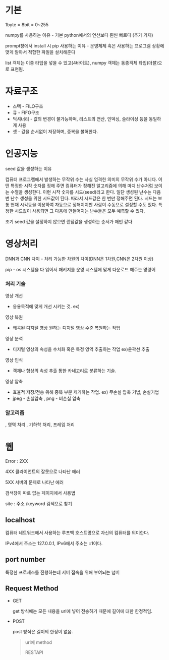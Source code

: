 # **기본**

1byte = 8bit = 0~255

numpy를 사용하는 이유 - 기본 python에서의 연산보다 훤씬 빠르다 (추가 기재)

prompt창에서 install 시 pip 사용하는 이유 - 운영체제 혹은 사용하는 프로그램 상황에 맞게 알아서 적합한 파일을 설치해준다

list 객체는 이종 타입을 넣을 수 있고(4바이트), numpy 객체는 동종객체 타입(더블)으로 표현됨.



# **자료구조**

* 스택 - FILO구조
* 큐 - FIFO구조
* 딕셔너리 - 값의 변경이 불가능하며, 리스트의 연산, 인덱싱, 슬라이싱 등을 동일하게 사용
* 셋 - 값을 순서없이 저장하며, 중복을 불허한다.

# **인공지능**

seed 값을 생성하는 이유

컴퓨터 프로그램에서 발생하는 무작위 수는 사실 엄격한 의미의 무작위 수가 아니다. 어떤 특정한 시작 숫자를 정해 주면 컴퓨터가 정해진 알고리즘에 의해 마치 난수처럼 보이는 수열을 생성한다. 이런 시작 숫자를 시드(seed)라고 한다. 일단 생성된 난수는 다음번 난수 생성을 위한 시드값이 된다. 따라서 시드값은 한 번만 정해주면 된다. 시드는 보통 현재 시각등을 이용하여 자동으로 정해지지만 사람이 수동으로 설정할 수도 있다. 특정한 시드값이 사용되면 그 다음에 만들어지는 난수들은 모두 예측할 수 있다. 

 초기 seed 값을 설정하지 않으면 랜덤값을 생성하는 순서가 매번 같다

# **영상처리**

DNN과 CNN 차이 - 처리 가능한 차원의 차이(DNN은 1차원,CNN은 2차원 이상)



pip - os 시스템을 다 읽어서 패키지를 운영 시스템에 맞게 다운로드 해주는 명령어

### 처리 기술

영상 개선

* 응용목적에 맞게 개선 시키는 것. ex) 

영상 복원 

* 왜곡된 디지털 영상 원하는 디지털 영상 수준 복원하는 작업

영상 분석

* 디지털 영상의 속성을 수치화 혹은 특정 영역 추출하는 작업 ex)윤곽선 추출

영상 인식

* 객체나 형상의 속성 추출 통한 카네고리로 분류하는 기술.

영상 압축

* 효율적 저장/전송 위해 중복 부분 제거하는 작업. ex) 무손실 압축 기법, 손실기법
* jpeg - 손실압축 , png - 비손실 압축

### 알고리즘

, 영역 처리 , 기하학 처리, 프레임 처리

# **웹**

Error : 2XX

4XX 클라이언트의 잘못으로 나타난 에러

5XX 서버의 문제로 나타난 에러

검색창이 따로 없는 페이지에서 사용법

site : 주소 /keyword 검색으로 찾기

## localhost

컴퓨터 네트워크에서 사용하는 루프백 호스트명으로 자신의 컴퓨터를 의미한다.

IPv4에서 주소는 127.0.0.1, IPv6에서 주소는 ::1이다.

## port number

특정한 프로세스를 진행하는데 서버 접속을 위해 부여되는 넘버

## **Request Method**

* GET

  get 방식에는 모든 내용을 url에 넣어 전송하기 때문에 길이에 대한 한정적임.

* POST

  post 방식은 길이의 한정이 없음.

  > url에 method
  >
  > RESTAPI
  >
  > 

